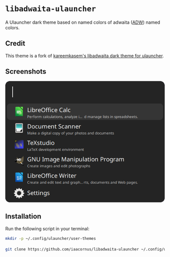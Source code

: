 # `libadwaita-ulauncher`

A Ulauncher dark theme based on named colors of adwaita ([ADW](https://gnome.pages.gitlab.gnome.org/libadwaita/doc/1.2/named-colors.html#window-colors)) named colors.

## Credit

This theme is a fork of [kareemkasem's libadwaita dark theme for ulauncher](https://github.com/kareemkasem/ulauncher-theme-libadwaita-dark).

## Screenshots

![libadwaita-dark-modified](libadwaita-dark-modified.png)

## Installation

Run the following script in your terminal:

```bash
mkdir -p ~/.config/ulauncher/user-themes

git clone https://github.com/iaacornus/libadwaita-ulauncher ~/.config/ulauncher/user-themes/libadwaita-ulauncher
```
